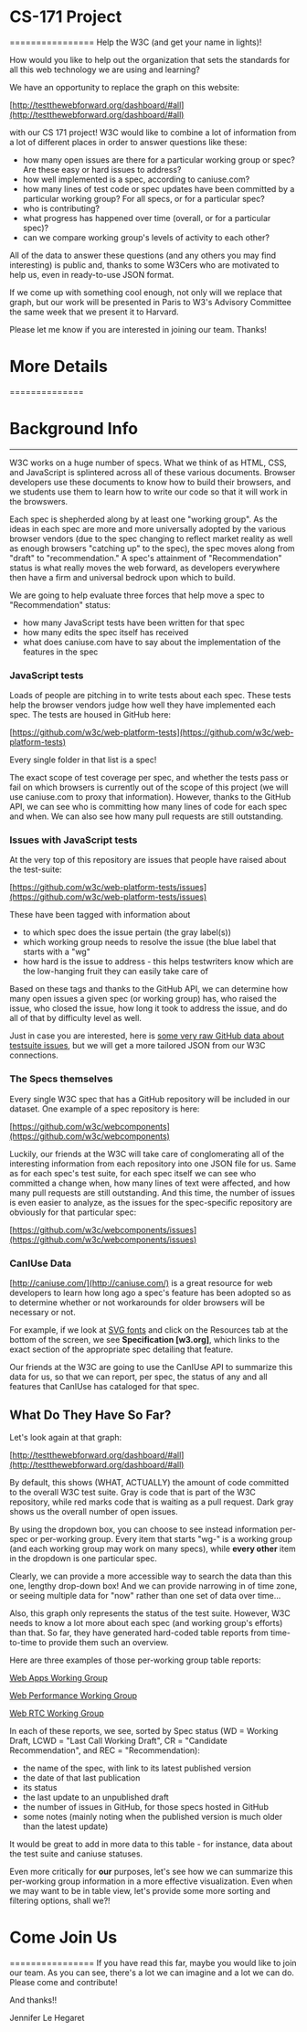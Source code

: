 # CS-171 Project
================
Help the W3C (and get your name in lights)!

How would you like to help out the organization that sets the standards for all this web technology we are using and learning?

We have an opportunity to replace the graph on this website:

[http://testthewebforward.org/dashboard/#all](http://testthewebforward.org/dashboard/#all)

with our CS 171 project!  W3C would like to combine a lot of information from a lot of different places in order to answer questions like these:

- how many open issues are there for a particular working group or spec?  Are these easy or hard issues to address?
- how well implemented is a spec, according to caniuse.com?
- how many lines of test code or spec updates have been committed by a particular working group?  For all specs, or for a particular spec?
- who is contributing?
- what progress has happened over time (overall, or for a particular spec)?
- can we compare working group's levels of activity to each other?

All of the data to answer these questions (and any others you may find interesting) is public and, thanks to some W3Cers who are motivated to help us, even in ready-to-use JSON format.

If we come up with something cool enough, not only will we replace that graph, but our work will be presented in Paris to W3's Advisory Committee the same week that we present it to Harvard.

Please let me know if you are interested in joining our team.  Thanks!




# More Details
==============
# Background Info
-----------------

W3C works on a huge number of specs.  What we think of as HTML, CSS, and JavaScript is splintered across all of these various documents.  Browser developers use these documents to know how to build their browsers, and we students use them to learn how to write our code so that it will work in the browswers.

Each spec is shepherded along by at least one "working group".  As the ideas in each spec are more and more universally adopted by the various browser vendors (due to the spec changing to reflect market reality as well as enough browsers "catching up" to the spec), the spec moves along from "draft" to "recommendation."  A spec's attainment of "Recommendation" status is what really moves the web forward, as developers everywhere then have a firm and universal bedrock upon which to build.

We are going to help evaluate three forces that help move a spec to "Recommendation" status:
- how many JavaScript tests have been written for that spec
- how many edits the spec itself has received
- what does caniuse.com have to say about the implementation of the features in the spec

### JavaScript tests

Loads of people are pitching in to write tests about each spec.  These tests help the browser vendors judge how well they have implemented each spec.  The tests are housed in GitHub here:

[https://github.com/w3c/web-platform-tests](https://github.com/w3c/web-platform-tests)

Every single folder in that list is a spec!

The exact scope of test coverage per spec, and whether the tests pass or fail on which browsers is currently out of the scope of this project (we will use caniuse.com to proxy that information).  However, thanks to the GitHub API, we can see who is committing how many lines of code for each spec and when.  We can also see how many pull requests are still outstanding.

### Issues with JavaScript tests

At the very top of this repository are issues that people have raised about the test-suite:

[https://github.com/w3c/web-platform-tests/issues](https://github.com/w3c/web-platform-tests/issues)

These have been tagged with information about
- to which spec does the issue pertain (the gray label(s))
- which working group needs to resolve the issue (the blue label that starts with a "wg"
- how hard is the issue to address - this helps testwriters know which are the low-hanging fruit they can easily take care of

Based on these tags and thanks to the GitHub API, we can determine how many open issues a given spec (or working group) has, who raised the issue, who closed the issue, how long it took to address the issue, and do all of that by difficulty level as well.

Just in case you are interested, here is [some very raw GitHub data about testsuite issues](sample_data/wpt-issues.json), but we will get a more tailored JSON from our W3C connections.

### The Specs themselves

Every single W3C spec that has a GitHub repository will be included in our dataset.  One example of a spec repository is here:

[https://github.com/w3c/webcomponents](https://github.com/w3c/webcomponents)

Luckily, our friends at the W3C will take care of conglomerating all of the interesting information from each repository into one JSON file for us.  Same as for each spec's test suite, for each spec itself we can see who committed a change when, how many lines of text were affected, and how many pull requests are still outstanding.  And this time, the number of issues is even easier to analyze, as the issues for the spec-specific repository are obviously for that particular spec:

[https://github.com/w3c/webcomponents/issues](https://github.com/w3c/webcomponents/issues)

### CanIUse Data

[http://caniuse.com/](http://caniuse.com/) is a great resource for web developers to learn how long ago a spec's feature has been adopted so as to determine whether or not workarounds for older browsers will be necessary or not.

For example, if we look at [SVG fonts](http://caniuse.com/#feat=svg-fonts) and click on the Resources tab at the bottom of the screen, we see **Specification [w3.org]**, which links to the exact section of the appropriate spec detailing that feature.

Our friends at the W3C are going to use the CanIUse API to summarize this data for us, so that we can report, per spec, the status of any and all features that CanIUse has cataloged for that spec.

What Do They Have So Far?
-------------------------

Let's look again at that graph:

[http://testthewebforward.org/dashboard/#all](http://testthewebforward.org/dashboard/#all)

By default, this shows (WHAT, ACTUALLY) the amount of code committed to the overall W3C test suite.  Gray is code that is part of the W3C repository, while red marks code that is waiting as a pull request.  Dark gray shows us the overall number of open issues.

By using the dropdown box, you can choose to see instead information per-spec or per-working group.  Every item that starts "wg-" is a working group (and each working group may work on many specs), while **every other** item in the dropdown is one particular spec.

Clearly, we can provide a more accessible way to search the data than this one, lengthy drop-down box!  And we can provide narrowing in of time zone, or seeing multiple data for "now" rather than one set of data over time...

Also, this graph only represents the status of the test suite.  However, W3C needs to know a lot more about each spec (and working group's efforts) than that.  So far, they have generated hard-coded table reports from time-to-time to provide them such an overview.

Here are three examples of those per-working group table reports:

[Web Apps Working Group](sample_repts/webapps.html)

[Web Performance Working Group](sample_repts/webperf.html)

[Web RTC Working Group](sample_repts/webrtc.html)

In each of these reports, we see, sorted by Spec status (WD = Working Draft, LCWD = "Last Call Working Draft", CR = "Candidate Recommendation", and REC = "Recommendation):

* the name of the spec, with link to its latest published version
* the date of that last publication
* its status
* the last update to an unpublished draft
* the number of issues in GitHub, for those specs hosted in GitHub
* some notes (mainly noting when the published version is much older than the latest update)

It would be great to add in more data to this table - for instance, data about the test suite and caniuse statuses.

Even more critically for **our** purposes, let's see how we can summarize this per-working group information in a more effective visualization.  Even when we may want to be in table view, let's provide some more sorting and filtering options, shall we?!


# Come Join Us
================
If you have read this far, maybe you would like to join our team.  As you can see, there's a lot we can imagine and a lot we can do.  Please come and contribute!

And thanks!!

Jennifer Le Hegaret

















